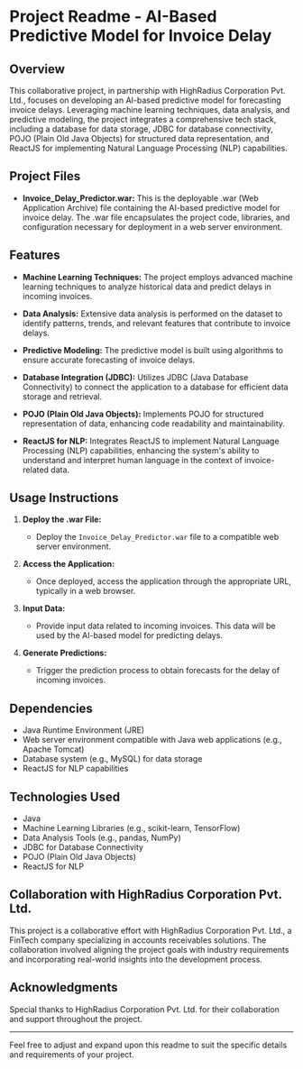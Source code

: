 # Project Readme - AI-Based Predictive Model for Invoice Delay

## Overview

This collaborative project, in partnership with HighRadius Corporation Pvt. Ltd., focuses on developing an AI-based predictive model for forecasting invoice delays. Leveraging machine learning techniques, data analysis, and predictive modeling, the project integrates a comprehensive tech stack, including a database for data storage, JDBC for database connectivity, POJO (Plain Old Java Objects) for structured data representation, and ReactJS for implementing Natural Language Processing (NLP) capabilities.

## Project Files

- **Invoice_Delay_Predictor.war:** This is the deployable .war (Web Application Archive) file containing the AI-based predictive model for invoice delay. The .war file encapsulates the project code, libraries, and configuration necessary for deployment in a web server environment.

## Features

- **Machine Learning Techniques:** The project employs advanced machine learning techniques to analyze historical data and predict delays in incoming invoices.

- **Data Analysis:** Extensive data analysis is performed on the dataset to identify patterns, trends, and relevant features that contribute to invoice delays.

- **Predictive Modeling:** The predictive model is built using algorithms to ensure accurate forecasting of invoice delays.

- **Database Integration (JDBC):** Utilizes JDBC (Java Database Connectivity) to connect the application to a database for efficient data storage and retrieval.

- **POJO (Plain Old Java Objects):** Implements POJO for structured representation of data, enhancing code readability and maintainability.

- **ReactJS for NLP:** Integrates ReactJS to implement Natural Language Processing (NLP) capabilities, enhancing the system's ability to understand and interpret human language in the context of invoice-related data.

## Usage Instructions

1. **Deploy the .war File:**
   - Deploy the `Invoice_Delay_Predictor.war` file to a compatible web server environment.

2. **Access the Application:**
   - Once deployed, access the application through the appropriate URL, typically in a web browser.

3. **Input Data:**
   - Provide input data related to incoming invoices. This data will be used by the AI-based model for predicting delays.

4. **Generate Predictions:**
   - Trigger the prediction process to obtain forecasts for the delay of incoming invoices.

## Dependencies

- Java Runtime Environment (JRE)
- Web server environment compatible with Java web applications (e.g., Apache Tomcat)
- Database system (e.g., MySQL) for data storage
- ReactJS for NLP capabilities

## Technologies Used

- Java
- Machine Learning Libraries (e.g., scikit-learn, TensorFlow)
- Data Analysis Tools (e.g., pandas, NumPy)
- JDBC for Database Connectivity
- POJO (Plain Old Java Objects)
- ReactJS for NLP

## Collaboration with HighRadius Corporation Pvt. Ltd.

This project is a collaborative effort with HighRadius Corporation Pvt. Ltd., a FinTech company specializing in accounts receivables solutions. The collaboration involved aligning the project goals with industry requirements and incorporating real-world insights into the development process.

## Acknowledgments

Special thanks to HighRadius Corporation Pvt. Ltd. for their collaboration and support throughout the project.

---

Feel free to adjust and expand upon this readme to suit the specific details and requirements of your project.
